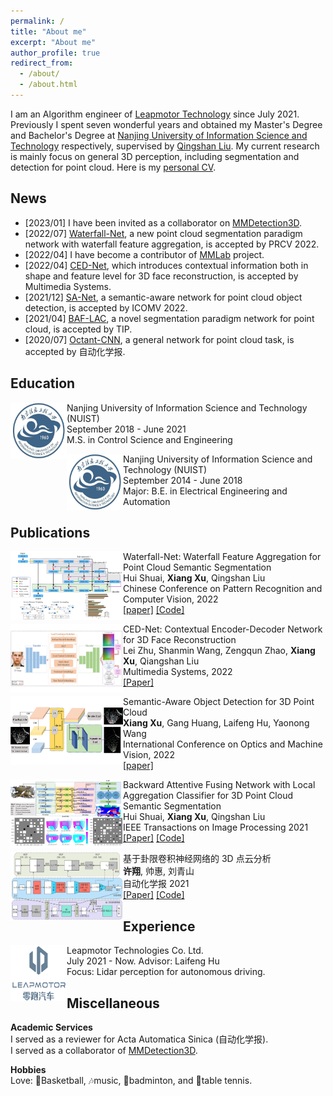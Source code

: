 ```yaml
---
permalink: /
title: "About me"
excerpt: "About me"
author_profile: true
redirect_from: 
  - /about/
  - /about.html
---
```


I am an Algorithm engineer of [Leapmotor Technology](https://www.leapmotor.com/home) since July 2021. Previously I spent seven wonderful years and obtained my Master's Degree and Bachelor's Degree at [Nanjing University of Information Science and Technology](https://www.nuist.edu.cn/main.htm) respectively, supervised by [Qingshan Liu](https://faculty.nuist.edu.cn/liuqingshan/zh_CN/index.htm). My current research is mainly focus on general 3D perception, including segmentation and detection for point cloud. Here is my [personal CV](../files/CV.pdf).

News
------------------------

- \[2023/01\] I have been invited as a collaborator on [MMDetection3D](https://github.com/open-mmlab/mmdetection3d).
- \[2022/07\] [Waterfall-Net](https://link.springer.com/chapter/10.1007/978-3-031-18913-5_3), a new point cloud segmentation paradigm network with waterfall feature aggregation, is accepted by PRCV 2022.
- \[2022/04\] I have become a contributor of [MMLab](https://openmmlab.com/) project.
- \[2022/04\] [CED-Net](https://link.springer.com/article/10.1007/s00530-022-00938-2), which introduces contextual information both in shape and feature level for 3D face reconstruction, is accepted by Multimedia Systems.
- \[2021/12\] [SA-Net](https://www.spiedigitallibrary.org/conference-proceedings-of-spie/12173/1217318/Semantic-aware-object-detection-for-3D-point-cloud/10.1117/12.2634724.short?SSO=1), a semantic-aware network for point cloud object detection, is accepted by ICOMV 2022.
- \[2021/04\] [BAF-LAC](https://ieeexplore.ieee.org/abstract/document/9410334), a novel segmentation paradigm network for point cloud, is accepted by TIP.
- \[2020/07\] [Octant-CNN](http://www.aas.net.cn/article/doi/10.16383/j.aas.c200080), a general network for point cloud task, is accepted by 自动化学报.

Education
------------------------

<dl>
  <dt><img src="../images/nuist.jpg" width="90" height="90" align="left" /></dt>
  <dt>Nanjing University of Information Science and Technology (NUIST)</dt>
  <dd>September 2018 - June 2021</dd>
  <dd>M.S. in Control Science and Engineering</dd>
</dl>

<dl>
  <dt><img src="../images/nuist.jpg" width="90" height="90" align="left" /></dt>
  <dt>Nanjing University of Information Science and Technology (NUIST)</dt>
  <dd>September 2014 - June 2018</dd>
  <dd>Major: B.E. in Electrical Engineering and Automation</dd>
</dl>

Publications
------------------------

<dl>
  <dt><img src="../images/waterfall_net.png" width="180" height="110" align="left" /></dt>
  <dt>Waterfall-Net: Waterfall Feature Aggregation for Point Cloud Semantic Segmentation</dt>
  <dd>Hui Shuai, <strong>Xiang Xu</strong>, Qingshan Liu</dd>
  <dd>Chinese Conference on Pattern Recognition and Computer Vision, 2022</dd>
  <dd><a href="https://link.springer.com/chapter/10.1007/978-3-031-18913-5_3">[paper]</a> <a href="https://github.com/Xiangxu-0103/Waterfall-Net">[Code]</a></dd>
</dl>

<dl>
  <dt><img src="../images/ced-net.jpg" width="180" height="110" align="left" /></dt>
  <dt>CED-Net: Contextual Encoder-Decoder Network for 3D Face Reconstruction</dt>
  <dd>Lei Zhu, Shanmin Wang, Zengqun Zhao, <strong>Xiang Xu</strong>, Qiangshan Liu</dd>
  <dd>Multimedia Systems, 2022</dd>
  <dd><a href="https://link.springer.com/article/10.1007/s00530-022-00938-2">[Paper]</a></dd>
</dl>

<dl>
  <dt><img src="../images/sa_net.png" width="180" height="110" align="left" /></dt>
  <dt>Semantic-Aware Object Detection for 3D Point Cloud</dt>
  <dd><strong>Xiang Xu</strong>, Gang Huang, Laifeng Hu, Yaonong Wang</dd>
  <dd>International Conference on Optics and Machine Vision, 2022</dd>
  <dd><a href="https://www.spiedigitallibrary.org/conference-proceedings-of-spie/12173/1217318/Semantic-aware-object-detection-for-3D-point-cloud/10.1117/12.2634724.short?SSO=1">[paper]</a></dd>
</dl>

<dl>
  <dt><img src="../images/baf-lac.jpg" width="180" height="110" align="left" /></dt>
  <dt>Backward Attentive Fusing Network with Local Aggregation Classifier for 3D Point Cloud Semantic Segmentation</dt>
  <dd>Hui Shuai, <strong>Xiang Xu</strong>, Qingshan Liu</dd>
  <dd>IEEE Transactions on Image Processing 2021</dd>
  <dd><a href="https://ieeexplore.ieee.org/abstract/document/9410334">[Paper]</a> <a href="https://github.com/Xiangxu-0103/BAF-LAC">[Code]</a></dd>
</dl>

<dl>
  <dt><img src="../images/octant_cnn.png" width="180" height="110" align="left" /></dt>
  <dt>基于卦限卷积神经网络的 3D 点云分析</dt>
  <dd><strong>许翔</strong>, 帅惠, 刘青山</dd>
  <dd>自动化学报 2021</dd>
  <dd><a href="http://www.aas.net.cn/article/doi/10.16383/j.aas.c200080">[Paper]</a> <a href="https://github.com/Xiangxu-0103/Octant-CNN">[Code]</a></dd>
</dl>

Experience
------------------------

<dl>
  <dt><img src="../images/leapmotor.jpeg" width="90" height="90" align="left" /></dt>
  <dt>Leapmotor Technologies Co. Ltd.</dt>
  <dd>July 2021 - Now. Advisor: Laifeng Hu</dd>
  <dd>Focus: Lidar perception for autonomous driving.</dd>
</dl>

Miscellaneous
------------------------

**Academic Services** \
I served as a reviewer for Acta Automatica Sinica (自动化学报). \
I served as a collaborator of [MMDetection3D](https://github.com/open-mmlab/mmdetection3d).

**Hobbies** \
Love: 🏀Basketball, 🎶music, 🏸badminton, and 🏓table tennis.
